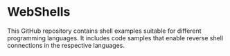 # WebShells
This GitHub repository contains shell examples suitable for different programming languages. It includes code samples that enable reverse shell connections in the respective languages.
